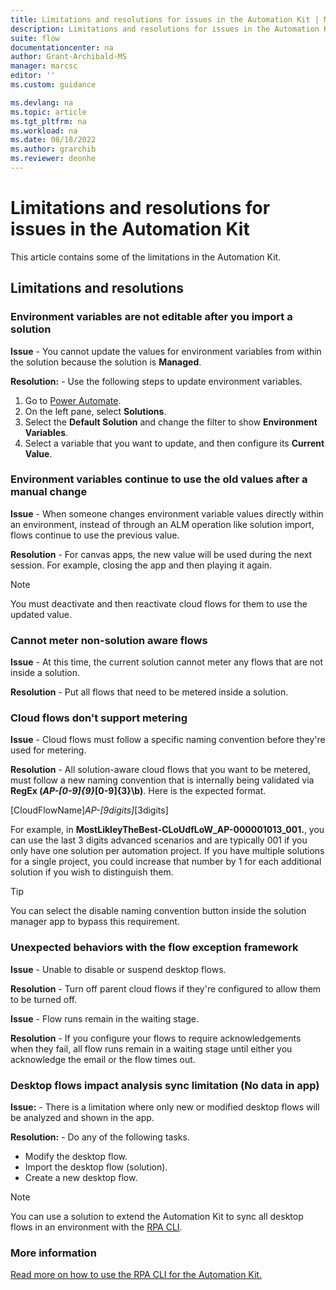```yaml
---
title: Limitations and resolutions for issues in the Automation Kit | Microsoft Docs
description: Limitations and resolutions for issues in the Automation Kit.
suite: flow
documentationcenter: na
author: Grant-Archibald-MS
manager: marcsc
editor: ''
ms.custom: guidance

ms.devlang: na
ms.topic: article
ms.tgt_pltfrm: na
ms.workload: na
ms.date: 08/18/2022
ms.author: grarchib
ms.reviewer: deonhe
---
```


# Limitations and resolutions for issues in the Automation Kit

This article contains some of the limitations in the Automation Kit.

## Limitations and resolutions

### Environment variables are not editable after you import a solution

**Issue** - You cannot update the values for environment variables from within the solution because the solution is **Managed**.

**Resolution:** - Use the following steps to update environment variables.

1. Go to [Power Automate](https://flow.microsoft.com/).
1. On the left pane, select **Solutions**.
1. Select the **Default Solution** and change the filter to show **Environment Variables**.
1. Select a variable that you want to update, and then configure its **Current Value**.

### Environment variables continue to use the old values after a manual change

**Issue** - When someone changes environment variable values directly within an environment, instead of through an ALM operation like solution import, flows continue to use the previous value.

**Resolution** - For canvas apps, the new value will be used during the next session. For example, closing the app and then playing it again.

>[!NOTE]
>You must deactivate and then reactivate cloud flows for them to use the updated value.

### Cannot meter non-solution aware flows

**Issue** - At this time, the current solution cannot meter any flows that are not inside a solution.

**Resolution** - Put all flows that need to be metered inside a solution.

### Cloud flows don't support metering

**Issue** - Cloud flows must follow a specific naming convention before they're used for metering.

**Resolution** - All solution-aware cloud flows that you want to be metered, must follow a new naming convention that is internally being validated via **RegEx (_AP-[0-9]{9}_[0-9]{3}\\b)**. Here is the expected format.

   [CloudFlowName]_AP-[9digits]_[3digits]

For example, in **MostLikleyTheBest-CLoUdfLoW_AP-000001013_001.**, you can use the last 3 digits advanced scenarios and are typically 001 if you only have one solution per automation project. If you have multiple solutions for a single project, you could increase that number by 1 for each additional solution if you wish to distinguish them.

>[!TIP]
>You can select the disable naming convention button inside the solution manager app to bypass this requirement.

### Unexpected behaviors with the flow exception framework

**Issue** - Unable to disable or suspend desktop flows.

**Resolution** - Turn off parent cloud flows if they're configured to allow them to be turned off.

**Issue** - Flow runs remain in the waiting stage.

**Resolution** - If you configure your flows to require acknowledgements when they fail, all flow runs remain in a waiting stage until either you acknowledge the email or the flow times out.

### Desktop flows impact analysis sync limitation (No data in app)

**Issue:** - There is a limitation where only new or modified desktop flows will be analyzed and shown in the app.

**Resolution:** - Do any of the following tasks.

- Modify the desktop flow.
- Import the desktop flow (solution).
- Create a new desktop flow.

>[!NOTE]
>You can use a solution to extend the Automation Kit to sync all desktop flows in an  environment with the [RPA CLI](https://aka.ms/rpacli).

### More information

[Read more on how to use the RPA CLI for the Automation Kit.](https://aka.ms/rpaclie)
